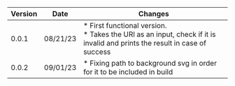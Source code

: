 | Version | Date     | Changes                                                                                                                     |
|---------|----------|-----------------------------------------------------------------------------------------------------------------------------|
| 0.0.1   | 08/21/23 | * First functional version.<br>* Takes the URl as an input, check if it is invalid and prints the result in case of success |
| 0.0.2   | 09/01/23 | * Fixing path to background svg in order for it to be included in build                                                     |
